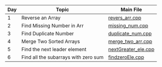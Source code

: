 | Day | Topic            | Main File                                                                 |
|-----|------------------|---------------------------------------------------------------------------|
| 1   | Reverse an Array | [revers_arr.cpp](./Day%201/revers_arr.cpp) |
| 2   | Find Missing Number in Arr | [missing_num.cpp](Day%202/missing_num.cpp) |
| 3   | Find Duplicate Number | [duplicate_num.cpp](Day%203/duplicate_num.cpp) |
| 4  | Merge Two Sorted Arrays| [merge_two_arr.cpp](Day%204/merge_two_arr.cpp) |
| 5 |Find the next leader element| [nextGreater_ele.cpp](Day%205/nextGreater_ele.cpp)|
| 6 |Find all the subarrays with zero sum | [findzeroEle.cpp](Day%205/nextGreater_ele.cpp)|
